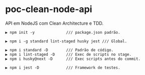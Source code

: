 # poc-clean-node-api

API em NodeJS com Clean Architecture e TDD.

```
▶ npm init -y              /// package.json padrão.

▶ npm i -g standard lint-staged husky jest /// Global.

▶ npm i standard -D        /// Padrão de código.
▶ npm i lint-staged -D     /// Exec de scripts no stage.
▶ npm i husky@next -D      /// Exec scripts antes do commit.

▶ npm i jest -D            /// Framework de testes.

```

